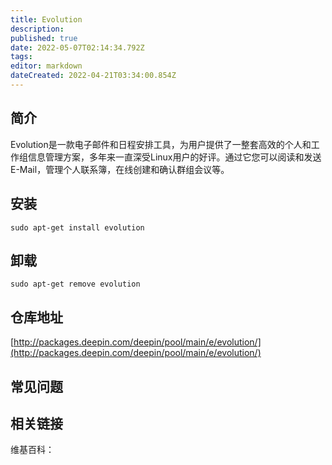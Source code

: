 ```yaml
---
title: Evolution
description: 
published: true
date: 2022-05-07T02:14:34.792Z
tags: 
editor: markdown
dateCreated: 2022-04-21T03:34:00.854Z
---
```


## 简介

Evolution是一款电子邮件和日程安排工具，为用户提供了一整套高效的个人和工作组信息管理方案，多年来一直深受Linux用户的好评。通过它您可以阅读和发送E-Mail，管理个人联系簿，在线创建和确认群组会议等。

## 安装

`sudo apt-get install evolution`

## 卸载

`sudo apt-get remove evolution`

## 仓库地址

[http://packages.deepin.com/deepin/pool/main/e/evolution/](http://packages.deepin.com/deepin/pool/main/e/evolution/)


## 常见问题


## 相关链接

维基百科：